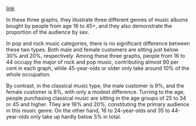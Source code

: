 [link](https://www.english-exam.org/IELTS/academic_writing_samples_task_1/62/)

In these three graphs, they illustrate three different genres of music albums bought by people from age 16 to 45+, and they also demonstrate the proportion of the audience by sex.

In pop and rock music categories, there is no significant difference between these two types. Both male and female customers are sitting just below 30% and 20%, respectively. Among these three graphs, people from 16 to 44 occupy the major of rock and pop music, contributing almost 90 per cent in each graph, while 45-year-olds or older only take around 10% of the whole occupation.

By contrast, in the classical music type, the male customer is 9%, and the female customer is 8%, with only a modest difference. Turning to the age, people purchasing classical music are sitting in the age groups of 25 to 34 or 45 and higher. They are 16% and 20%, constituting the primary audience in this music genre. On the other hand, 16 to 24-year-olds and 35 to 44-year-olds only take up hardly below 5% in total.